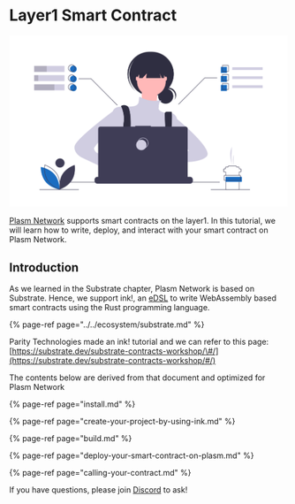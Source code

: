 # Layer1 Smart Contract

![](../../.gitbook/assets/undraw_dev_focus_b9xo-1-.png)

[Plasm Network](https://www.plasmnet.io/) supports smart contracts on the layer1. In this tutorial, we will learn how to write, deploy, and interact with your smart contract on Plasm Network.

## Introduction

As we learned in the Substrate chapter, Plasm Network is based on Substrate. Hence, we support ink!, an [eDSL](https://wiki.haskell.org/Embedded_domain_specific_language) to write WebAssembly based smart contracts using the Rust programming language.

{% page-ref page="../../ecosystem/substrate.md" %}

Parity Technologies made an ink! tutorial and we can refer to this page: [https://substrate.dev/substrate-contracts-workshop/\#/](https://substrate.dev/substrate-contracts-workshop/#/)

The contents below are derived from that document and optimized for Plasm Network

{% page-ref page="install.md" %}

{% page-ref page="create-your-project-by-using-ink.md" %}

{% page-ref page="build.md" %}

{% page-ref page="deploy-your-smart-contract-on-plasm.md" %}

{% page-ref page="calling-your-contract.md" %}

If you have questions, please join [Discord](https://discord.gg/kH3Njpr) to ask!


